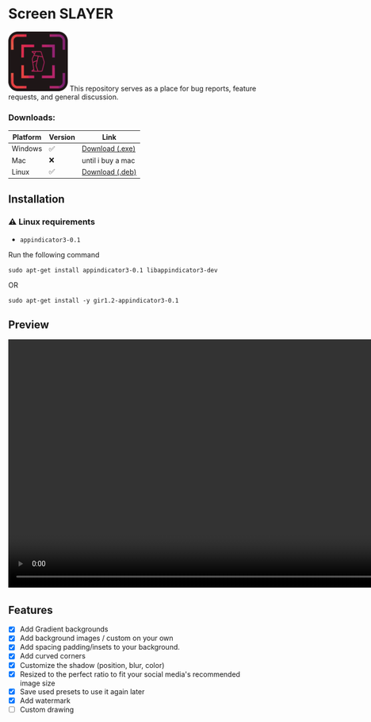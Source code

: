 # Screen SLAYER

<img src='assets/logo.png' height='120'/>
This repository serves as a place for bug reports, feature requests, and general discussion.

### Downloads:

| Platform | Version | Link                |
| -------- | ------- | ------------------- |
| Windows  | ✅      | [Download (.exe)]() |
| Mac      | ❌      | until i buy a mac   |
| Linux    | ✅      | [Download (.deb)]() |

## Installation

### ⚠️ Linux requirements

- `appindicator3-0.1`

Run the following command

```
sudo apt-get install appindicator3-0.1 libappindicator3-dev
```

OR

```
sudo apt-get install -y gir1.2-appindicator3-0.1
```

## Preview

<video src='assets/hero.mp4' width="1000"></video>

## Features

- [x] Add Gradient backgrounds
- [x] Add background images / custom on your own
- [x] Add spacing padding/insets to your background.
- [x] Add curved corners
- [x] Customize the shadow (position, blur, color)
- [x] Resized to the perfect ratio to fit your social media's recommended image size
- [x] Save used presets to use it again later
- [x] Add watermark
- [ ] Custom drawing
